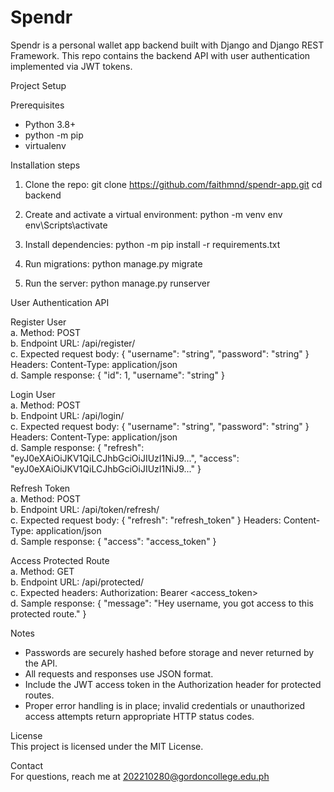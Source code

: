 # Spendr

Spendr is a personal wallet app backend built with Django and Django REST Framework. This repo contains the backend API with user authentication implemented via JWT tokens.

Project Setup

Prerequisites
- Python 3.8+
- python -m pip
- virtualenv

Installation steps

1. Clone the repo:
   git clone https://github.com/faithmnd/spendr-app.git
   cd backend

2. Create and activate a virtual environment:
   python -m venv env
   env\Scripts\activate

3. Install dependencies:
   python -m pip install -r requirements.txt

4. Run migrations:
   python manage.py migrate

5. Run the server:
   python manage.py runserver

User Authentication API

Register User  
a. Method: POST  
b. Endpoint URL: /api/register/  
c. Expected request body:
{
  "username": "string",
  "password": "string"
}
Headers: Content-Type: application/json  
d. Sample response:
{
  "id": 1,
  "username": "string"
}

Login User  
a. Method: POST  
b. Endpoint URL: /api/login/  
c. Expected request body:
{
  "username": "string",
  "password": "string"
}
Headers: Content-Type: application/json  
d. Sample response:
{
  "refresh": "eyJ0eXAiOiJKV1QiLCJhbGciOiJIUzI1NiJ9...",
  "access": "eyJ0eXAiOiJKV1QiLCJhbGciOiJIUzI1NiJ9..."
}

Refresh Token  
a. Method: POST  
b. Endpoint URL: /api/token/refresh/  
c. Expected request body:
{
  "refresh": "refresh_token"
}
Headers: Content-Type: application/json  
d. Sample response:
{
  "access": "access_token"
}

Access Protected Route  
a. Method: GET  
b. Endpoint URL: /api/protected/  
c. Expected headers: Authorization: Bearer <access_token>  
d. Sample response:
{
  "message": "Hey username, you got access to this protected route."
}

Notes  
- Passwords are securely hashed before storage and never returned by the API.  
- All requests and responses use JSON format.  
- Include the JWT access token in the Authorization header for protected routes.  
- Proper error handling is in place; invalid credentials or unauthorized access attempts return appropriate HTTP status codes.

License  
This project is licensed under the MIT License.

Contact  
For questions, reach me at 202210280@gordoncollege.edu.ph
